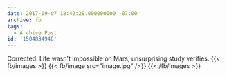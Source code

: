 ```yaml
---
date: 2017-09-07 18:42:28.000000000 -07:00
archive: fb
tags: 
  - Archive Post
id: '1504834948'
---
```


Corrected: Life wasn't impossible on Mars, unsurprising study verifies.
{{< fb/images >}}
{{< fb/image src="image.jpg" />}}
{{< /fb/images >}}
